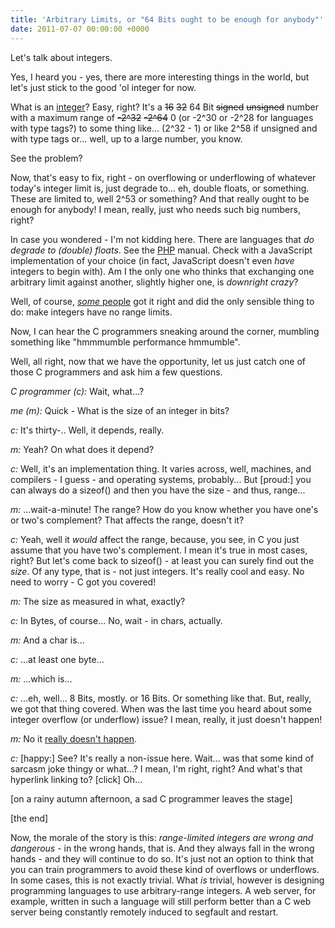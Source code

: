 ```yaml
---
title: 'Arbitrary Limits, or "64 Bits ought to be enough for anybody"'
date: 2011-07-07 00:00:00 +0000
---
```

Let's talk about integers.

Yes, I heard you - yes, there are more interesting things in the world, but let's just stick to the good 'ol integer for now.

What is an <a href="http://en.wikipedia.org/wiki/Integer_%28computer_science%29" target="_blank">integer</a>? Easy, right? It's a <del>16</del> <del>32</del> 64 Bit <del>signed</del> <del>unsigned</del> number with a maximum range of <del>-2^32</del> <del>-2^64</del> 0 (or -2^30 or -2^28 for languages with type tags?) to some thing like... (2^32 - 1) or like 2^58 if unsigned and with type tags or... well, up to a large number, you know.

See the problem?

Now, that's easy to fix, right - on overflowing or underflowing of whatever today's integer limit is, just degrade to... eh, double floats, or something. These are limited to, well 2^53 or something? And that really ought to be enough for anybody! I mean, really, just who needs such big numbers, right?

In case you wondered - I'm not kidding here. There are languages that *do degrade to (double) floats*. See the <a href="http://php.net/manual/en/language.types.integer.php" target="_blank">PHP</a> manual. Check with a JavaScript implementation of your choice (in fact, JavaScript doesn't even *have* integers to begin with). Am I the only one who thinks that exchanging one arbitrary limit against another, slightly higher one, is *downright crazy*?

Well, of course, <a href="http://www.math.grinnell.edu/~stone/events/scheme-workshop/overview.html" target="_blank">*some* people</a> got it right and did the only sensible thing to do: make integers have no range limits.

Now, I can hear the C programmers sneaking around the corner, mumbling something like "hmmmumble performance hmmumble".

Well, all right, now that we have the opportunity, let us just catch one of those C programmers and ask him a few questions.

*C programmer (c):* Wait, what...?

*me (m):* Quick - What is the size of an integer in bits?

*c:* It's thirty-.. Well, it depends, really.

*m:* Yeah? On what does it depend?

*c:* Well, it's an implementation thing. It varies across, well, machines, and compilers - I guess - and operating systems, probably... But [proud:] you can always do a sizeof() and then you have the size - and thus, range...

*m:* ...wait-a-minute! The range? How do you know whether you have one's or two's complement? That affects the range, doesn't it?

*c:* Yeah, well it *would* affect the range, because, you see, in C you just assume that you have two's complement. I mean it's true in most cases, right? But let's come back to sizeof() - at least you can surely find out the *size*. Of any type, that is - not just integers. It's really cool and easy. No need to worry - C got you covered!

*m:* The size as measured in what, exactly?

*c:* In Bytes, of course... No, wait - in chars, actually.

*m:* And a char is...

*c:* ...at least one byte...

*m:* ...which is...

*c:* ...eh, well... 8 Bits, mostly. or 16 Bits. Or something like that. But, really, we got that thing covered. When was the last time you heard about some integer overflow (or underflow) issue? I mean, really, it just doesn't happen!

*m:* No it <a href="http://cve.mitre.org/cgi-bin/cvekey.cgi?keyword=integer+overflow" target="_blank">really doesn't happen</a>.

*c:* [happy:] See? It's really a non-issue here. Wait... was that some kind of sarcasm joke thingy or what...? I mean, I'm right, right? And what's that hyperlink linking to? [click] Oh...

[on a rainy autumn afternoon, a sad C programmer leaves the stage]

[the end]

Now, the morale of the story is this: *range-limited integers are wrong and dangerous* - in the wrong hands, that is. And they always fall in the wrong hands - and they will continue to do so. It's just not an option to think that you can train programmers to avoid these kind of overflows or underflows. In some cases, this is not exactly trivial. What *is* trivial, however is designing programming languages to use arbitrary-range integers. A web server, for example, written in such a language will still perform better than a C web server being constantly remotely induced to segfault and restart.
